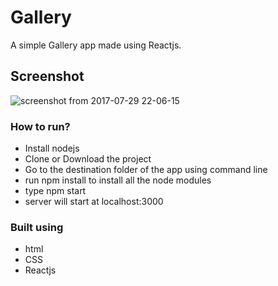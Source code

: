 # Gallery

A simple Gallery app made using Reactjs.

## Screenshot
![screenshot from 2017-07-29 22-06-15](https://user-images.githubusercontent.com/19841485/28746451-3c23285c-74aa-11e7-9807-a62a9a002d55.png)

### How to run?

* Install nodejs
* Clone or Download the project
* Go to the destination folder of the app using command line
* run npm install to install all the node modules
* type npm start
* server will start at localhost:3000

### Built using

* html
* CSS
* Reactjs
